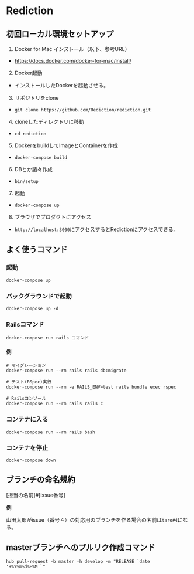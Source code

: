 # Rediction
## 初回ローカル環境セットアップ
1. Docker for Mac インストール（以下、参考URL）
  - https://docs.docker.com/docker-for-mac/install/
2. Docker起動
  - インストールしたDockerを起動させる。
3. リポジトリをclone
  - `git clone https://github.com/Rediction/rediction.git`
4. cloneしたディレクトリに移動
  - `cd rediction`
5. DockerをbuildしてImageとContainerを作成
  - `docker-compose build`
6. DBとか諸々作成
  - `bin/setup`
7. 起動
  - `docker-compose up`
8. ブラウザでプロダクトにアクセス
  - `http://localhost:3000`にアクセスするとRedictionにアクセスできる。

## よく使うコマンド
### 起動
`docker-compose up`

### バックグラウンドで起動
`docker-compose up -d`

### Railsコマンド
`docker-compose run rails コマンド`

#### 例
```
# マイグレーション
docker-compose run --rm rails rails db:migrate

# テスト(RSpec)実行
docker-compose run --rm -e RAILS_ENV=test rails bundle exec rspec

# Railsコンソール
docker-compose run --rm rails rails c
```

### コンテナに入る
`docker-compose run --rm rails bash`

### コンテナを停止
`docker-compose down`

## ブランチの命名規約
[担当の名前]#[issue番号]

**例**

山田太郎がissue（番号４）の対応用のブランチを作る場合の名前は`taro#4`になる。

## masterブランチへのプルリク作成コマンド
```
hub pull-request -b master -h develop -m "RELEASE `date '+%Y%m%d%H%M'`"
```

